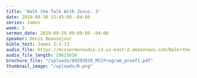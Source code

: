 ```yaml
---
title: 'Walk the Talk With Jesus: 3'
date: 2019-09-30 15:43:00 -04:00
series: James
week: 3
sermon_date: 2019-09-29 09:00:00 -04:00
speaker: Denis Beausejour
bible_text: James 2:1-13
audio_file: https://mccsermonaudio.s3.us-east-2.amazonaws.com/Walk+the+Talk+with+Jesus/Walk+the+Talk+with+Jesus+Week+3.lite.mp3
audio_file_length: 19615616
brochure_file: "/uploads/09292019_MCCProgram_proof1.pdf"
thumbnail_image: "/uploads/0.png"
---
```

